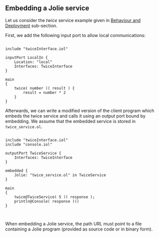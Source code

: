 ## Embedding a Jolie service

Let us consider the *twice* service example given in [Behaviour and Deployment](/documentation/getting_started/behavior_and_deployment.html) sub-section.

First, we add the following input port to allow local communications:

<pre><code class="language-jolie code">
include "twiceInterface.iol"
 
inputPort LocalIn {
	Location: "local"
	Interfaces: TwiceInterface
}
 
main
{
    twice( number )( result ) {
        result = number * 2
    }
}
</code></pre>

Afterwards, we can write a modified version of the client program which embeds the twice service and calls it using an output port bound by embedding. We assume that the embedded service is stored in `twice_service.ol`.

<pre><code class="language-jolie code">
include "twiceInterface.iol"
include "console.iol"

outputPort TwiceService {
	Interfaces: TwiceInterface
}

embedded {
	Jolie: "twice_service.ol" in TwiceService
}

main
{
	twice@TwiceService( 5 )( response );
	println@Console( response )()
}


</code></pre>

When embedding a Jolie service, the path URL must point to a file containing a Jolie program (provided as source code or in binary form).